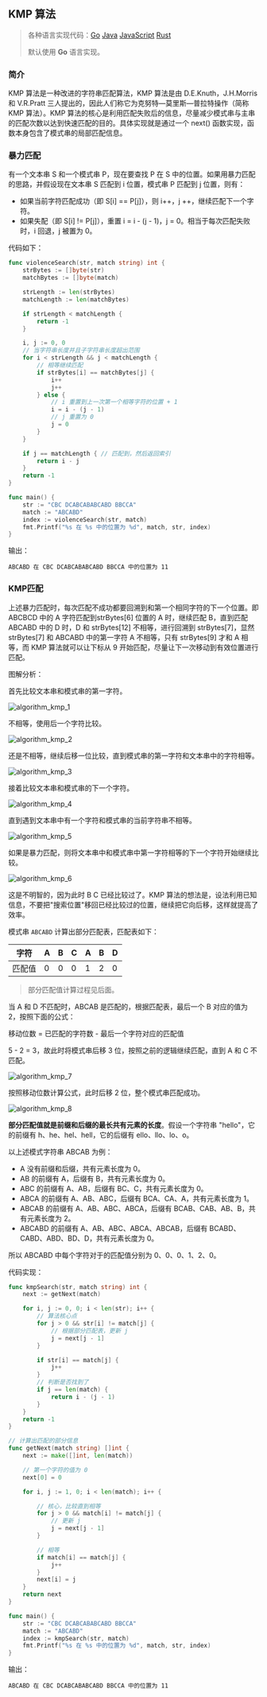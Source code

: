 ## KMP 算法

>各种语言实现代码：[Go](./golang/algorithm/stringmatch)   [Java](./java/algorithm/src/com/mcx/stringmatch)   [JavaScript](./javascript/algorithm/stringmatch)   [Rust](./rust/algorithm/src/string_match)
>
>默认使用 **Go** 语言实现。

### 简介

KMP 算法是一种改进的字符串匹配算法，KMP 算法是由 D.E.Knuth，J.H.Morris 和 V.R.Pratt 三人提出的，因此人们称它为克努特—莫里斯—普拉特操作（简称 KMP 算法）。KMP 算法的核心是利用匹配失败后的信息，尽量减少模式串与主串的匹配次数以达到快速匹配的目的。具体实现就是通过一个 next() 函数实现，函数本身包含了模式串的局部匹配信息。

### 暴力匹配

有一个文本串 S 和一个模式串 P，现在要查找 P 在 S 中的位置。如果用暴力匹配的思路，并假设现在文本串 S 匹配到 i 位置，模式串 P 匹配到 j 位置，则有：

* 如果当前字符匹配成功（即 S[i] == P[j]），则 i++，j ++，继续匹配下一个字符。
* 如果失配（即 S[i] != P[j]），重置 i = i - (j - 1)，j = 0。相当于每次匹配失败时，i 回退，j 被置为 0。

代码如下：

```go
func violenceSearch(str, match string) int {
    strBytes := []byte(str)
    matchBytes := []byte(match)

    strLength := len(strBytes)
    matchLength := len(matchBytes)

    if strLength < matchLength {
        return -1
    }

    i, j := 0, 0
    // 当字符串长度并且子字符串长度超出范围
    for i < strLength && j < matchLength {
        // 相等继续匹配
        if strBytes[i] == matchBytes[j] {
            i++
            j++
        } else {
            // i 重置到上一次第一个相等字符的位置 + 1
            i = i - (j - 1)
            // j 重置为 0
            j = 0
        }
    }

    if j == matchLength { // 匹配到，然后返回索引
        return i - j
    }
    return -1
}

func main() {
    str := "CBC DCABCABABCABD BBCCA"
    match := "ABCABD"
    index := violenceSearch(str, match)
    fmt.Printf("%s 在 %s 中的位置为 %d", match, str, index)
}
```

输出：

```
ABCABD 在 CBC DCABCABABCABD BBCCA 中的位置为 11
```

### KMP匹配

上述暴力匹配时，每次匹配不成功都要回溯到和第一个相同字符的下一个位置。即 ABCBCD 中的 A 字符匹配到strBytes[6] 位置的 A 时，继续匹配 B，直到匹配 ABCABD 中的 D 时，D 和 strBytes[12] 不相等，进行回溯到 strBytes[7]，显然 strBytes[7] 和 ABCABD 中的第一字符 A 不相等，只有 strBytes[9] 才和 A 相等，而 KMP 算法就可以让下标从 9 开始匹配，尽量让下一次移动到有效位置进行匹配。

图解分析：

首先比较文本串和模式串的第一字符。

![algorithm_kmp_1](https://code-mcx.github.io/static-resource/datastructure-algorithm/images/algorithm_kmp_1.png)

不相等，使用后一个字符比较。

![algorithm_kmp_2](https://code-mcx.github.io/static-resource/datastructure-algorithm/images/algorithm_kmp_2.png)

还是不相等，继续后移一位比较，直到模式串的第一字符和文本串中的字符相等。

![algorithm_kmp_3](https://code-mcx.github.io/static-resource/datastructure-algorithm/images/algorithm_kmp_3.png)

接着比较文本串和模式串的下一个字符。

![algorithm_kmp_4](https://code-mcx.github.io/static-resource/datastructure-algorithm/images/algorithm_kmp_4.png)

直到遇到文本串中有一个字符和模式串的当前字符串不相等。

![algorithm_kmp_5](https://code-mcx.github.io/static-resource/datastructure-algorithm/images/algorithm_kmp_5.png)

如果是暴力匹配，则将文本串中和模式串中第一字符相等的下一个字符开始继续比较。

![algorithm_kmp_6](https://code-mcx.github.io/static-resource/datastructure-algorithm/images/algorithm_kmp_6.png)

这是不明智的，因为此时 B C 已经比较过了。KMP 算法的想法是，设法利用已知信息，不要把"搜索位置"移回已经比较过的位置，继续把它向后移，这样就提高了效率。

模式串 `ABCABD` 计算出部分匹配表，匹配表如下：

| 字符   | A    | B    | C    | A    | B    | D    |
| ------ | ---- | ---- | ---- | ---- | ---- | ---- |
| 匹配值 | 0    | 0    | 0    | 1    | 2    | 0    |

> 部分匹配值计算过程见后面。

当 A 和 D 不匹配时，ABCAB 是匹配的，根据匹配表，最后一个 B 对应的值为 2，按照下面的公式：

移动位数 = 已匹配的字符数 - 最后一个字符对应的匹配值

5 - 2 = 3，故此时将模式串后移 3 位，按照之前的逻辑继续匹配，直到 A 和 C 不匹配。

![algorithm_kmp_7](https://code-mcx.github.io/static-resource/datastructure-algorithm/images/algorithm_kmp_7.png)

按照移动位数计算公式，此时后移 2 位，整个模式串匹配成功。

![algorithm_kmp_8](https://code-mcx.github.io/static-resource/datastructure-algorithm/images/algorithm_kmp_8.png)

**部分匹配值就是前缀和后缀的最长共有元素的长度**。假设一个字符串 "hello"，它的前缀有 h、he、hel、hell，它的后缀有 ello、llo、lo、o。

以上述模式字符串 ABCAB 为例：

* A 没有前缀和后缀，共有元素长度为 0。
* AB 的前缀有 A，后缀有 B，共有元素长度为 0。
* ABC 的前缀有 A、AB，后缀有 BC、C，共有元素长度为 0。
* ABCA 的前缀有 A、AB、ABC，后缀有 BCA、CA、A，共有元素长度为 1。
* ABCAB 的前缀有 A、AB、ABC、ABCA，后缀有 BCAB、CAB、AB、B，共有元素长度为 2。
* ABCABD 的前缀有 A、AB、ABC、ABCA、ABCAB，后缀有 BCABD、CABD、ABD、BD、D，共有元素长度为 0。

所以 ABCABD 中每个字符对于的匹配值分别为 0、0、0、1、2、0。

代码实现：

```go
func kmpSearch(str, match string) int {
    next := getNext(match)

    for i, j := 0, 0; i < len(str); i++ {
        // 算法核心点
        for j > 0 && str[i] != match[j] {
            // 根据部分匹配表，更新 j
            j = next[j - 1]
        }

        if str[i] == match[j] {
            j++
        }
        // 判断是否找到了
        if j == len(match) {
            return i - (j - 1)
        }
    }
    return -1
}

// 计算出匹配的部分信息
func getNext(match string) []int {
    next := make([]int, len(match))

    // 第一个字符的值为 0
    next[0] = 0

    for i, j := 1, 0; i < len(match); i++ {

        // 核心，比较直到相等
        for j > 0 && match[i] != match[j] {
            // 更新 j
            j = next[j - 1]
        }

        // 相等
        if match[i] == match[j] {
            j++
        }
        next[i] = j
    }
    return next
}

func main() {
    str := "CBC DCABCABABCABD BBCCA"
    match := "ABCABD"
    index := kmpSearch(str, match)
    fmt.Printf("%s 在 %s 中的位置为 %d", match, str, index)
}
```

输出：

```
ABCABD 在 CBC DCABCABABCABD BBCCA 中的位置为 11
```
